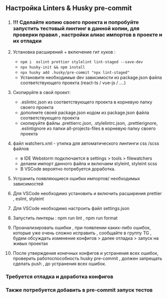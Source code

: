 ## Настройка Linters & Husky pre-commit

1. ### !!! Сделайте копию своего проекта и попробуйте запустить тестовый линтинг в данной копии, для проверки правил , настройки алиас импортов в проекте и их отладки
2. Установка расширений + включение гит хуков  :
   * `npm i  eslint prettier stylelint lint-staged --save-dev`
   * `npx husky-init && npm install`
   * `npx husky add .husky/pre-commit "npx lint-staged"`
   * Установите необходимые dev зависимости из package.json файла соответствующего проекта (react-ts / vue-js / ....)
3. Скопируйте в свой проект:
   * .eslintrc.json из соответствующего проекта в корневую папку своего проекта
   * дополните своей package.json кодом из package.json файла  соответствующего проекта
   * скопируйте файлы  .prettierrc.json, .stylelintrc.json, .prettierignore, .eslintignore из папки all-projects-files  в корневую папку своего проекта
4. файл watchers.xml - утилка для автоматического линтинги css /scss файлов 
   * в IDE Webstorm подключается в settings > tools > filewatchers
   * делаем импорт данного файла и включаем styleint, styleint scss
   * В VSCode вероятно потребуется доработка.
   
5. Устранить появляющиеся ошибки импортов/ необходимых зависимостей
6. Для VSCode необходимо установить и включить расширения prettier , eslint, styleint
7. Для VSCode необходимо настроить файл settings.json
8. Запустить линтеры : npm run lint , npm run format
9. Проанализировать ошибки , при появлении каких-либо ошибок, которые уже очень сложно исправить , сообщайте в группу TG , будем обсуждать изменение конфигов  > далее отладка > запуск на живых проектах
10. После утверждения конечных конфигов и устранения всех ошибок, проверить работоспособность husky pre-commit , должен запрещать сделать push , до устранения всех ошибок.


### Требуется отладка и доработка конфигов
### Также потребуется добавить в pre-commit запуск тестов
